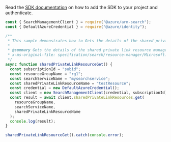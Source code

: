 Read the [SDK documentation](https://github.com/Azure/azure-sdk-for-js/blob/%40azure%2Farm-search_3.0.1/sdk/search/arm-search/README.md) on how to add the SDK to your project and authenticate.

```javascript
const { SearchManagementClient } = require("@azure/arm-search");
const { DefaultAzureCredential } = require("@azure/identity");

/**
 * This sample demonstrates how to Gets the details of the shared private link resource managed by the search service in the given resource group.
 *
 * @summary Gets the details of the shared private link resource managed by the search service in the given resource group.
 * x-ms-original-file: specification/search/resource-manager/Microsoft.Search/stable/2020-08-01/examples/GetSharedPrivateLinkResource.json
 */
async function sharedPrivateLinkResourceGet() {
  const subscriptionId = "subid";
  const resourceGroupName = "rg1";
  const searchServiceName = "mysearchservice";
  const sharedPrivateLinkResourceName = "testResource";
  const credential = new DefaultAzureCredential();
  const client = new SearchManagementClient(credential, subscriptionId);
  const result = await client.sharedPrivateLinkResources.get(
    resourceGroupName,
    searchServiceName,
    sharedPrivateLinkResourceName
  );
  console.log(result);
}

sharedPrivateLinkResourceGet().catch(console.error);
```
